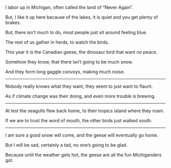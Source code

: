 I labor up in Michigan,
often called the land of “Never Again”.

But, I like it up here because of the lakes,
it is quiet and you get plenty of brakes.

But, there isn’t much to do,
most people just sit around feeling blue.

The rest of us gather in herds,
to watch the birds.

This year it is the Canadian geese,
the dinosaur bird that want no peace.

Somehow they know,
that there isn’t going to be much snow.

And they form long gaggle convoys,
making much noise.

---

Nobody really knows what they want,
they seem to just want to flaunt.

As if climate change was their doing,
and even more trouble is brewing.

---

At lest the seagulls flew back home,
to their tropics island where they roam.

If we are to trust the word of mouth,
the other birds just walked south.

---

I am sure a good snow will come,
and the geese will eventually go home.

But I will be sad, certainly a tad,
no one’s going to be glad.

Because until the weather gets hot,
the geese are all the fun Michiganders got.
